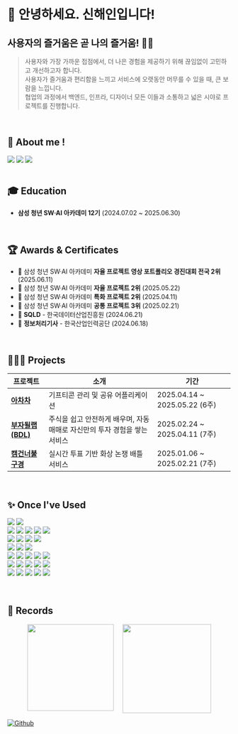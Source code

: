 # 👋 안녕하세요. 신해인입니다!

## 사용자의 즐거움은 곧 나의 즐거움! 💫🤩
> 사용자와 가장 가까운 접점에서, 더 나은 경험을 제공하기 위해 끊임없이 고민하고 개선하고자 합니다.  
> 사용자가 즐거움과 편리함을 느끼고 서비스에 오랫동안 머무를 수 있을 때, 큰 보람을 느낍니다.  
> 협업의 과정에서 백엔드, 인프라, 디자이너 모든 이들과 소통하고 넓은 시야로 프로젝트를 진행합니다.
<br>

## :eyes: About me ! 
<div>
  <a href="https://github.com/stitchzzang"><img src="https://img.shields.io/badge/github-181717?style=for-the-badge&logo=github&logoColor=white"/></a> 
  <a href="https://stitchzzang.tistory.com/"><img src="https://img.shields.io/badge/Tistory-orange?style=for-the-badge"/></a>
  <a href="mailto:godls0215@naver.com"><img src="https://img.shields.io/badge/godls0215@naver.com-4CAF50?style=for-the-badge&logo=gmail&logoColor=white"/></a>
</div>

<br>

## 🎓 Education
<ul>
  <li><b>삼성 청년 SW·AI 아카데미 12기</b> (2024.07.02 ~ 2025.06.30)</li>
</ul>

<br>

## 🏆 Awards & Certificates
<ul>
  <li>🥈 삼성 청년 SW·AI 아카데미 <b>자율 프로젝트 영상 포트폴리오 경진대회 전국 2위</b> (2025.06.11)</li>
  <li>🥈 삼성 청년 SW·AI 아카데미 <b>자율 프로젝트 2위</b> (2025.05.22)</li>
  <li>🥈 삼성 청년 SW·AI 아카데미 <b>특화 프로젝트 2위</b> (2025.04.11)</li>
  <li>🥉 삼성 청년 SW·AI 아카데미 <b>공통 프로젝트 3위</b> (2025.02.21)</li>
  <li>🪪 <b>SQLD</b> - 한국데이터산업진흥원 (2024.06.21)</li>
  <li>🪪 <b>정보처리기사</b> - 한국산업인력공단 (2024.06.18)</li>
</ul>

<br>

## 👩🏻‍💻 Projects
<table>
  <thead>
    <tr>
      <th>프로젝트</th>
      <th>소개</th>
      <th>기간</th>
    </tr>
  </thead>
  <tbody>
    <tr>
      <td><a href="https://github.com/stitchzzang/Achacha_PJT"><b>아차차</b></a></td>
      <td>기프티콘 관리 및 공유 어플리케이션</td>
      <td>2025.04.14 ~ 2025.05.22 (6주)</td>
    </tr>
    <tr>
      <td><a href="https://github.com/stitchzzang/BDL_PJT"><b>부자될랩(BDL)</b></a></td>
      <td>주식을 쉽고 안전하게 배우며, 자동 매매로 자신만의 투자 경험을 쌓는 서비스</td>
      <td>2025.02.24 ~ 2025.04.11 (7주)</td>
    </tr>
    <tr>
      <td><a href="https://github.com/stitchzzang/Overthecam_PJT"><b>캠건너불구경</b></a></td>
      <td>실시간 투표 기반 화상 논쟁 배틀 서비스</td>
      <td>2025.01.06 ~ 2025.02.21 (7주)</td>
    </tr>
  </tbody>
</table>
<br>

## :sparkles: Once I've Used
<div>
  <img src="https://img.shields.io/badge/figma-F24E1E?style=for-the-badge&logo=figma&logoColor=white"/>
  <img src="https://img.shields.io/badge/notion-000000?style=for-the-badge&logo=notion&logoColor=white"/>
  <br />
  <img src="https://img.shields.io/badge/javascript-F7DF1E?style=for-the-badge&logo=javascript&logoColor=black"/>
  <img src="https://img.shields.io/badge/typescript-3178C6?style=for-the-badge&logo=typescript&logoColor=white"/>
  <img src="https://img.shields.io/badge/react-0db7ed?style=for-the-badge&logo=react&logoColor=white"/>
  <img src="https://img.shields.io/badge/react_native-61DAFB?style=for-the-badge&logo=react&logoColor=white"/>
  <img src="https://img.shields.io/badge/vue.js-4FC08D?style=for-the-badge&logo=vue.js&logoColor=white"/>
  <br />
  <img src="https://img.shields.io/badge/html5-E34F26?style=for-the-badge&logo=html5&logoColor=white"/>
  <img src="https://img.shields.io/badge/css3-1572B6?style=for-the-badge&logo=css3&logoColor=white"/>
  <img src="https://img.shields.io/badge/tailwindcss-06B6D4?style=for-the-badge&logo=tailwindcss&logoColor=white"/>
  <img src="https://img.shields.io/badge/bootstrap-7952B3?style=for-the-badge&logo=bootstrap&logoColor=white"/>
  <br />
  <img src="https://img.shields.io/badge/react--native--elements-0082CB?style=for-the-badge&logo=react&logoColor=white"/>
  <img src="https://img.shields.io/badge/FCM-FFCA28?style=for-the-badge&logo=firebase&logoColor=black"/>
  <img src="https://img.shields.io/badge/echarts-AA3377?style=for-the-badge&logo=apacheecharts&logoColor=white"/>
  <br />
  <img src="https://img.shields.io/badge/react_query-FF4154?style=for-the-badge&logo=react-query&logoColor=white"/>
  <img src="https://img.shields.io/badge/react_router-CA4245?style=for-the-badge&logo=react-router&logoColor=white"/>
  <img src="https://img.shields.io/badge/axios-5A29E4?style=for-the-badge&logo=axios&logoColor=white"/>
  <img src="https://img.shields.io/badge/zustand-f6d365?style=for-the-badge&logo=zustand&logoColor=black"/>
  <img src="https://img.shields.io/badge/KY-6F42C1?style=for-the-badge&logoColor=white"/>
  <br />
  <img src="https://img.shields.io/badge/vite-646CFF?style=for-the-badge&logo=vite&logoColor=white"/>
  <img src="https://img.shields.io/badge/npm-CB3837?style=for-the-badge&logo=npm&logoColor=white"/>
  <img src="https://img.shields.io/badge/pnpm-F69220?style=for-the-badge&logo=pnpm&logoColor=white"/>
  <img src="https://img.shields.io/badge/eslint-4B32C3?style=for-the-badge&logo=eslint&logoColor=white"/>
  <img src="https://img.shields.io/badge/prettier-F7B93E?style=for-the-badge&logo=prettier&logoColor=black"/>
  <br />
  <img src="https://img.shields.io/badge/python-3776AB?style=for-the-badge&logo=python&logoColor=white"/>
  <img src="https://img.shields.io/badge/django-092E20?style=for-the-badge&logo=django&logoColor=white"/>
  <img src="https://img.shields.io/badge/mysql-4479A1?style=for-the-badge&logo=mysql&logoColor=white"/>
  <img src="https://img.shields.io/badge/postman-FF6C37?style=for-the-badge&logo=postman&logoColor=white"/>
  <img src="https://img.shields.io/badge/swagger-85EA2D?style=for-the-badge&logo=swagger&logoColor=black"/>
</div>
<br>
<br>

## 🧾 Records
<div style="display: flex; justify-content: center; gap: 20px;">
  <img src="https://github-readme-stats.vercel.app/api/top-langs/?username=stitchzzang&layout=donut" height="195">
  <img src="https://github-readme-stats.vercel.app/api?username=stitchzzang&show_icons=true&theme=transparent" height="200">
</div>

[![Github](https://www.codenary.co.kr/widget/github/api?username=신해인)](https://www.codenary.co.kr/user-profile/detail/신해인?github_ride=true&utm_source=github)
